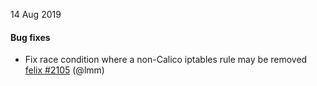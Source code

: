 14 Aug 2019

#### Bug fixes

 - Fix race condition where a non-Calico iptables rule may be removed [felix #2105](https://github.com/projectcalico/felix/pull/2105) (@lmm)
